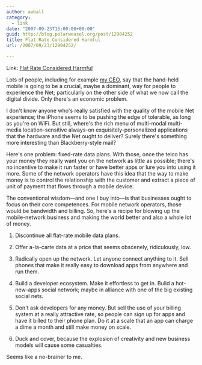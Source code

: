 ```yaml
---
author: awball
category:
  - link
date: "2007-09-23T15:00:00+00:00"
guid: http://blog.polarweasel.org/post/12904252
title: Flat Rate Considered Harmful
url: /2007/09/23/12904252/

---
```

Link: [Flat Rate Considered Harmful](http://www.tbray.org/ongoing/When/200x/2007/09/23/Flat-Rate-Considered-Harmful)

Lots of people, including for example [my CEO](http://www.tbray.org/ongoing/When/200x/2007/09/23/Business/Internet), say that the hand-held mobile is going to be a crucial, maybe a dominant, way for people to experience the Net; particularly on the other side of what we now call the digital divide. Only there's an economic problem.

I don't know anyone who's really satisfied with the quality of the mobile Net experience; the iPhone seems to be pushing the edge of tolerable, as long as you're on WiFi. But still, where's the rich menu of multi-modal multi-media location-sensitive always-on exquisitely-personalized applications that the hardware and the Net ought to deliver? Surely there's something more interesting than Blackberry-style mail?

Here's one problem: fixed-rate data plans. With those, once the telco has your money they really want you on the network as little as possible; there's no incentive to make it run faster or have better apps or lure you into using it more. Some of the network operators have this idea that the way to make money is to control the relationship with the customer and extract a piece of unit of payment that flows through a mobile device.

The conventional wisdom&mdash;and one I buy into&mdash;is that businesses ought to focus on their core competences. For mobile network operators, those would be bandwidth and billing. So, here's a recipe for blowing up the mobile-network business and making the world better and also a whole lot of money.

1. Discontinue all flat-rate mobile data plans.

1. Offer a-la-carte data at a price that seems obscenely, ridiculously, low.

1. Radically open up the network. Let anyone connect anything to it. Sell phones that make it really easy to download apps from anywhere and run them.

1. Build a developer ecosystem. Make it effortless to get in. Build a hot-new-apps social network; maybe in alliance with one of the big existing social nets.

1. Don't ask developers for any money. But sell the use of your billing system at a really attractive rate, so people can sign up for apps and have it billed to their phone plan. Do it at a scale that an app can charge a dime a month and still make money on scale.

1. Duck and cover, because the explosion of creativity and new business models will cause some casualties.

Seems like a no-brainer to me.
